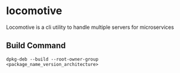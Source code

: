 # locomotive

Locomotive is a cli utility to handle multiple servers for microservices

## Build Command

```shell
dpkg-deb --build --root-owner-group <package_name_version_architecture>
```
